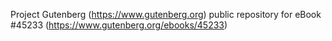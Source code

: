 Project Gutenberg (https://www.gutenberg.org) public repository for eBook #45233 (https://www.gutenberg.org/ebooks/45233)
